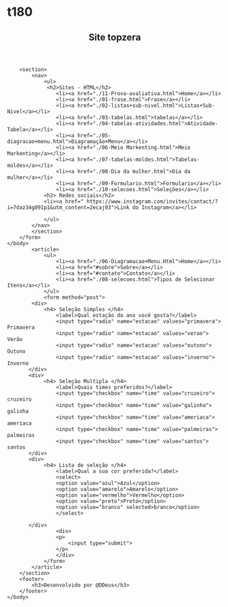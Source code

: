 # t180

<html lang="pt-br">
	<head>
		<title>Html Aula 10 - Seleções</title>
		<title>Formulario</title>
		<meta charset="UTF-8">
		<meta name="viewport" content="width=device-width initial-scale=1"><!-- Conceito de tabelles e css também fica com o layout mais semantico também.-->
		<!--Link do arquivo do style.css-->
		<link rel="stylesheet" type="text/css" href="css/Style2.css">
		</head>
	<body>
        <form method="post">
        <header>
            <h2> Site topzera </h2>  
        </header>

        <section>
            <nav>
                <ul>
                 <h2>Sites - HTML</h2>
                    <li><a href="./11-Prova-avaliativa.html">Home</a></li>
                    <li><a href="./01-frase.html">Frase</a></li>
                    <li><a href="./02-listas+sub-nivel.html">Listas+Sub-Nivel</a></li>
                    <li><a href="./03-tabelas.html">tabelas</a></li>
                    <li><a href="./04-tabelas-atividades.html">Atividade-Tabela</a></li>
                    <li><a href="./05-diagracao+menu.html">Diagramação+Menu</a></li>
                    <li><a href="./06-Meio Markenting.html">Meio Markenting</a></li>
                    <li><a href="./07-tabelas-moldes.html">Tabelas-moldes</a></li>
                    <li><a href="./08-Dia da mulher.html">Dia da mulher</a></li>
                    <li><a href="./09-Formulario.html">Formulario</a></li>
                    <li><a href="./10-selecoes.html">Seleções</a></li>  
                <h2> Redes sociais</h2>
                <li><a href=" https://www.instagram.com/invites/contact/?i=7daz34g091p1&utm_content=2ecaj93">Link do Instagram</a></li>

                </ul>
			</nav>
			</section>
    	</form>
	</body>
			<article>
				<ul>
					<li><a href="./06-Diagramacao+Menu.Html">Home</a></li>
					<li><a href="#sobre">Sobre</a></li>
					<li><a href="#contato">Contato</a></li>
					<li><a href="./08-selecoes.html">Tipos de Selecionar Itens</a></li>
				</ul>
				<form method="post">
            <div>
                <h4> Seleção Simples </h4>
                    <label>Qual estação do ano você gosta?</label>
                    <input type="radio" name="estacao" values="primavera"> Primavera
                    <input type="radio" name="estacao" values="verao"> Verão 
                    <input type="radio" name="estacao" values="outono"> Outono
                    <input type="radio" name="estacao" values="inverno"> Inverno
           </div>
           <div>
                <h4> Seleção Multipla </h4>
                    <label>Quais times preferidos?</label>
                    <input type="checkbox" name="time" value="cruzeiro"> cruzeiro
                    <input type="checkbox" name="time" value="galinha"> galinha
                    <input type="checkbox" name="time" value="ameriaca"> ameriaca
                    <input type="checkbox" name="time" value="palmeiras"> palmeiras
                    <input type="checkbox" name="time" value="santos"> santos 
           </div>
           <div>
                <h4> Lista de seleção </h4>
                    <label>Qual a sua cor preferida?</label>
                    <select>
                    <option value="azul">Azul</option>
                    <option value="amarelo">Amarelo</option>
                    <option value="vermelho">Vermelho</option>
                    <option value="preto">Preto</option>
                    <option value="branco" selected>branco</option>
                    </select>

           </div>
					<div>
					<p>
						<input type="submit">
					</p>
					</div>	
				</form>
			</article>
		</section>
		<footer>
			<h3>Desenvolvido por @DDeus</h3>
		</footer>
	</body>
</html>
